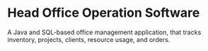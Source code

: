 # Head Office Operation Software
 A Java and SQL-based office management application, that tracks inventory, projects, clients, resource usage, and orders.
